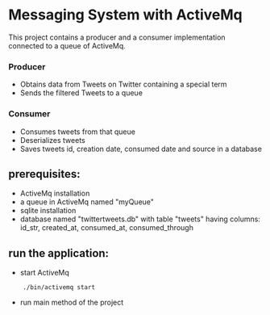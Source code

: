 # Messaging System with ActiveMq

This project contains a producer and a consumer implementation connected to a queue of ActiveMq.

### Producer
- Obtains data from Tweets on Twitter containing a special term
- Sends the filtered Tweets to a queue

### Consumer
- Consumes tweets from that queue
- Deserializes tweets
- Saves tweets id, creation date, consumed date and source in a database 
 
## prerequisites:
- ActiveMq installation 
- a queue in ActiveMq named "myQueue"
- sqlite installation 
- database named "twittertweets.db" with table "tweets" having columns: id_str, created_at, consumed_at, consumed_through

## run the application:

- start ActiveMq
```
    ./bin/activemq start
```
- run main method of the project